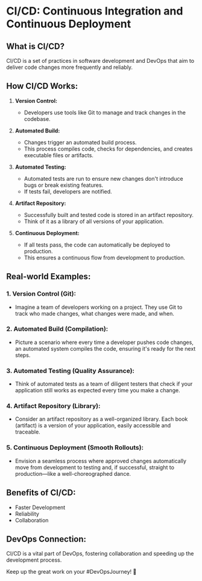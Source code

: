 # CI/CD: Continuous Integration and Continuous Deployment

## What is CI/CD?

CI/CD is a set of practices in software development and DevOps that aim to deliver code changes more frequently and reliably.

## How CI/CD Works:

1. **Version Control:**
   - Developers use tools like Git to manage and track changes in the codebase.

2. **Automated Build:**
   - Changes trigger an automated build process.
   - This process compiles code, checks for dependencies, and creates executable files or artifacts.

3. **Automated Testing:**
   - Automated tests are run to ensure new changes don't introduce bugs or break existing features.
   - If tests fail, developers are notified.

4. **Artifact Repository:**
   - Successfully built and tested code is stored in an artifact repository.
   - Think of it as a library of all versions of your application.

5. **Continuous Deployment:**
   - If all tests pass, the code can automatically be deployed to production.
   - This ensures a continuous flow from development to production.

## Real-world Examples:

### 1. **Version Control (Git):**
   - Imagine a team of developers working on a project. They use Git to track who made changes, what changes were made, and when.

### 2. **Automated Build (Compilation):**
   - Picture a scenario where every time a developer pushes code changes, an automated system compiles the code, ensuring it's ready for the next steps.

### 3. **Automated Testing (Quality Assurance):**
   - Think of automated tests as a team of diligent testers that check if your application still works as expected every time you make a change.

### 4. **Artifact Repository (Library):**
   - Consider an artifact repository as a well-organized library. Each book (artifact) is a version of your application, easily accessible and traceable.

### 5. **Continuous Deployment (Smooth Rollouts):**
   - Envision a seamless process where approved changes automatically move from development to testing and, if successful, straight to production—like a well-choreographed dance.

## Benefits of CI/CD:

- Faster Development
- Reliability
- Collaboration

## DevOps Connection:

CI/CD is a vital part of DevOps, fostering collaboration and speeding up the development process.

Keep up the great work on your #DevOpsJourney! 🚀
